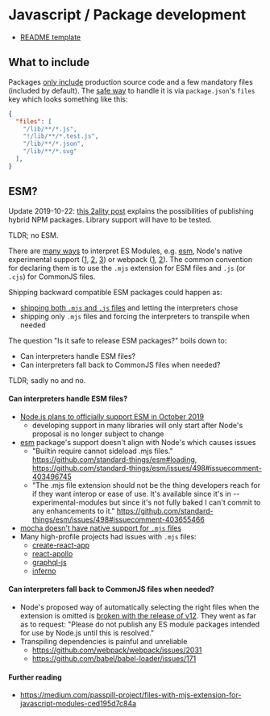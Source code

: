 # Javascript / Package development

- [README template](package-readme-template.md)

## What to include

Packages [only include](https://docs.npmjs.com/misc/developers#keeping-files-out-of-your-package) production source code and a few mandatory files (included by default). The [safe way](https://medium.com/@jdxcode/for-the-love-of-god-dont-use-npmignore-f93c08909d8d) to handle it is via `package.json`'s `files` key which looks something like this:
```json
{
  "files": [
    "/lib/**/*.js",
    "!/lib/**/*.test.js",
    "/lib/**/*.json",
    "/lib/**/*.svg"
  ],
}
```

## ESM?

Update 2019-10-22: [this 2ality post](https://2ality.com/2019/10/hybrid-npm-packages.html) explains the possibilities of publishing hybrid NPM packages. Library support will have to be tested.

TLDR; no ESM.

There are [many ways](https://github.com/transitive-bullshit/npm-es-modules) to interpret ES Modules, e.g. [esm](https://github.com/standard-things/esm), Node's native experimental support ([1](http://2ality.com/2017/09/native-esm-node.html), [2](http://2ality.com/2018/12/nodejs-esm-phases.html), [3](http://2ality.com/2019/04/nodejs-esm-impl.html)) or webpack ([1](https://medium.com/webpack/webpack-4-released-today-6cdb994702d4), [2](https://webpack.js.org/concepts/modules)). The common convention for declaring them is to use the `.mjs` extension for ESM files and `.js` (or `.cjs`) for CommonJS files.

Shipping backward compatible ESM packages could happen as:
- [shipping both `.mjs` and `.js` files](https://stackoverflow.com/a/52509974/2771889) and letting the interpreters chose
- shipping only `.mjs` files and forcing the interpreters to transpile when needed

The question "Is it safe to release ESM packages?" boils down to:
- Can interpreters handle ESM files?
- Can interpreters fall back to CommonJS files when needed?

TLDR; sadly no and no.

#### Can interpreters handle ESM files?

- [Node.js plans to officially support ESM in October 2019](http://2ality.com/2019/04/nodejs-esm-impl.html#using-es-modules-on-nodejs)
  - developing support in many libraries will only start after Node's proposal is no longer subject to change
- [esm](https://github.com/standard-things/esm) package's support doesn't align with Node's which causes issues
  - "Builtin require cannot sideload .mjs files." https://github.com/standard-things/esm#loading, https://github.com/standard-things/esm/issues/498#issuecomment-403496745
  - "The .mjs file extension should not be the thing developers reach for if they want interop or ease of use. It's available since it's in --experimental-modules but since it's not fully baked I can't commit to any enhancements to it." https://github.com/standard-things/esm/issues/498#issuecomment-403655466
- [mocha doesn't have native support for `.mjs` files](https://github.com/mochajs/mocha/issues/3006)
- Many high-profile projects had issues with `.mjs` files:
  - [create-react-app](https://github.com/facebook/create-react-app/pull/4085)
  - [react-apollo](https://github.com/apollographql/react-apollo/issues/1737)
  - [graphql-js](https://github.com/graphql/graphql-js/issues/1272)
  - [inferno](https://github.com/infernojs/inferno/issues/1296)

#### Can interpreters fall back to CommonJS files when needed?

- Node's proposed way of automatically selecting the right files when the extension is omitted is [broken with the release of v12](http://2ality.com/2019/04/nodejs-esm-impl.html#es-modules-on-npm). They went as far as to request: "Please do not publish any ES module packages intended for use by Node.js until this is resolved."
- Transpiling dependencies is painful and unreliable
  - https://github.com/webpack/webpack/issues/2031
  - https://github.com/babel/babel-loader/issues/171

#### Further reading

- https://medium.com/passpill-project/files-with-mjs-extension-for-javascript-modules-ced195d7c84a
